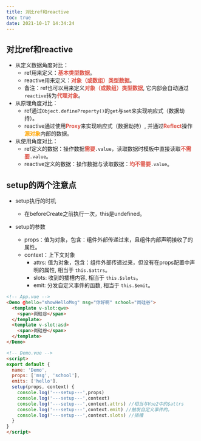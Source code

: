 ```yaml
---
title: 对比ref和reactive
toc: true
date: 2021-10-17 14:34:24
---
```


## 对比ref和reactive
-  从定义数据角度对比：
   -  ref用来定义：<strong style="color:#DD5145">基本类型数据</strong>。
   -  reactive用来定义：<strong style="color:#DD5145">对象（或数组）类型数据</strong>。
   -  备注：ref也可以用来定义<strong style="color:#DD5145">对象（或数组）类型数据</strong>, 它内部会自动通过```reactive```转为<strong style="color:#DD5145">代理对象</strong>。
-  从原理角度对比：
   -  ref通过``Object.defineProperty()``的```get```与```set```来实现响应式（数据劫持）。
   -  reactive通过使用<strong style="color:#DD5145">Proxy</strong>来实现响应式（数据劫持）, 并通过<strong style="color:#DD5145">Reflect</strong>操作<strong style="color:orange">源对象</strong>内部的数据。
-  从使用角度对比：
   -  ref定义的数据：操作数据<strong style="color:#DD5145">需要</strong>```.value```，读取数据时模板中直接读取<strong style="color:#DD5145">不需要</strong>```.value```。
   -  reactive定义的数据：操作数据与读取数据：<strong style="color:#DD5145">均不需要</strong>```.value```。

## setup的两个注意点
- setup执行的时机
  - 在beforeCreate之前执行一次，this是undefined。
  
- setup的参数
  - props：值为对象，包含：组件外部传递过来，且组件内部声明接收了的属性。
  - context：上下文对象
    - attrs: 值为对象，包含：组件外部传递过来，但没有在props配置中声明的属性, 相当于 ```this.$attrs```。
    - slots: 收到的插槽内容, 相当于 ```this.$slots```。
    - emit: 分发自定义事件的函数, 相当于 ```this.$emit```。

```html
<!-- App.vue -->
<Demo @hello="showHelloMsg" msg="你好啊" school="尚硅谷">
  <template v-slot:qwe>
    <span>尚硅谷</span>
  </template>
  <template v-slot:asd>
    <span>尚硅谷</span>
  </template>
</Demo>
```

```html
<!-- Demo.vue -->
<script>
export default {
  name: 'Demo',
  props: ['msg', 'school'],
  emits: ['hello'].
  setup(props, context) {
    console.log('---setup---',props)
    console.log('---setup---',context)
    console.log('---setup---',context.attrs) //相当与Vue2中的$attrs
    console.log('---setup---',context.emit) //触发自定义事件的。
    console.log('---setup---',context.slots) //插槽
  }
}
</script>
```
